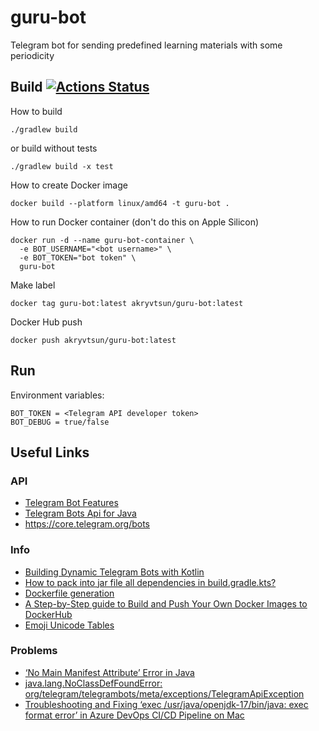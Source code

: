 # guru-bot
Telegram bot for sending predefined learning materials with some periodicity

## Build [![Actions Status](https://github.com/akryvtsun/guru-bot/workflows/CI/badge.svg)](https://github.com/akryvtsun/guru-bot/actions)

How to build
```
./gradlew build
```
or build without tests
```
./gradlew build -x test
```

How to create Docker image
```
docker build --platform linux/amd64 -t guru-bot .
```

How to run Docker container (don't do this on Apple Silicon)
```
docker run -d --name guru-bot-container \
  -e BOT_USERNAME="<bot username>" \
  -e BOT_TOKEN="bot token" \
  guru-bot     
```

Make label
```
docker tag guru-bot:latest akryvtsun/guru-bot:latest
```

Docker Hub push
```
docker push akryvtsun/guru-bot:latest
```

## Run

Environment variables:
```
BOT_TOKEN = <Telegram API developer token>
BOT_DEBUG = true/false
```

## Useful Links

### API
- [Telegram Bot Features](https://core.telegram.org/bots/features)
- [Telegram Bots Api for Java](https://rubenlagus.github.io/TelegramBotsDocumentation/telegram-bots.html)
- https://core.telegram.org/bots

### Info
- [Building Dynamic Telegram Bots with Kotlin](https://medium.com/@razavioo/building-dynamic-telegram-bots-with-kotlin-26b841966fbb)
- [How to pack into jar file all dependencies in build.gradle.kts?](https://chatgpt.com/c/66e6dbe8-2ffc-8007-b19b-096b3bf793a8)
- [Dockerfile generation](https://chatgpt.com/c/66e46e18-5298-8007-821f-025a677df112)
- [A Step-by-Step guide to Build and Push Your Own Docker Images to DockerHub](https://medium.com/@komalminhas.96/a-step-by-step-guide-to-build-and-push-your-own-docker-images-to-dockerhub-709963d4a8bc)
- [Emoji Unicode Tables](https://apps.timwhitlock.info/emoji/tables/unicode)

### Problems
- [‘No Main Manifest Attribute’ Error in Java](https://ioflood.com/blog/no-main-manifest-attribute/)
- [java.lang.NoClassDefFoundError: org/telegram/telegrambots/meta/exceptions/TelegramApiException](https://stackoverflow.com/questions/65976406/java-lang-noclassdeffounderror-org-telegram-telegrambots-meta-exceptions-telegr)
- [Troubleshooting and Fixing ‘exec /usr/java/openjdk-17/bin/java: exec format error’ in Azure DevOps CI/CD Pipeline on Mac](https://medium.com/@bectorhimanshu/troubleshooting-and-fixing-exec-usr-java-openjdk-17-bin-java-exec-format-error-in-azure-devops-63e2ea1b7525)
